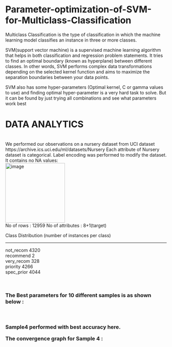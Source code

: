 # Parameter-optimization-of-SVM-for-Multiclass-Classification

Multiclass Classification is the type of classification in which the machine learning model classifies an instance in three or more classes.

SVM(support vector machine) is a supervised machine learning algorithm that helps in both classification and regression problem statements. It tries to find an optimal boundary (known as hyperplane) between different classes. In other words, SVM performs complex data transformations depending on the selected kernel function and aims to maximize the separation boundaries between your data points.

SVM also has some hyper-parameters (Optimal kernel, C or gamma values to use) and finding optimal hyper-parameter is a very hard task to solve. But it can be found by just trying all combinations and see what parameters work best

<h1>DATA ANALYTICS</h1><br />
We performed our observations on a nursery dataset from UCI dataset https://archive.ics.uci.edu/ml/datasets/Nursery 
Each attribute of Nursery dataset is categorical.
Label encoding was performed to modify the dataset.
It contains no NA values:<br />

<img width="186" alt="image" src="https://user-images.githubusercontent.com/65918628/232877658-05e9c531-1c56-4f21-96c3-5997460aa252.png">
<br />
No of rows : 12959
No of attributes : 8+1(target)

Class Distribution (number of instances per class)<br />

   --------------------
   not_recom    4320   
   recommend       2   
   very_recom    328   
   priority     4266   
   spec_prior   4044   

<br/>

<h3>The Best parameters for 10 different samples is as shown below :<h3><br />



Sample4 performed with best accuracy here.

The convergence graph for Sample 4 :


